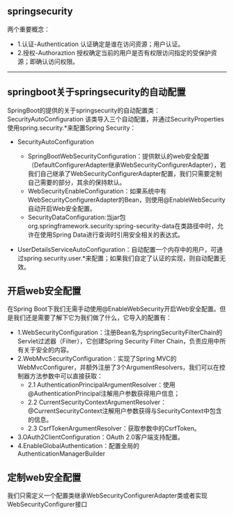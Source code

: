 ## springsecurity
两个重要概念：

- 1.认证-Authentication
认证确定是谁在访问资源；用户认证。
- 2.授权-Authoraztion
授权确定当前的用户是否有权限访问指定的受保护资源；即确认访问权限。
---

## springboot关于springsecurity的自动配置

SpringBoot的提供的关于springsecurity的自动配置类：SecurityAutoConfiguration
该类导入三个自动配置，并通过SecurityProperties使用spring.security.*来配置Spring Security：
- SecurityAutoConfiguration
    - SpringBootWebSecurityConfiguration：提供默认的web安全配置（DefaultConfigurerAdapter继承WebSecurityConfigurerAdapter），若我们自己继承了WebSecurityConfigurerAdapter配置，我们只需要定制自己需要的部分，其余的保持默认。
    - WebSecurityEnableConfiguration：如果系统中有WebSecurityConfigurerAdapter的Bean，则使用@EnableWebSecurity自动开启Web安全配置。
    - SecurityDataConfiguration:当jar包org.springframework.security:spring-security-data在类路径中时，允许在使用Spring Data进行查询时引用安全相关的表达式。
    
- UserDetailsServiceAutoConfiguration：自动配置一个内存中的用户，可通过spring.security.user.*来配置；如果我们自定了认证的实现，则自动配置无效。

## 开启web安全配置

在Spring Boot下我们无需手动使用@EnableWebSecurity开启Web安全配置。但是我们还是需要了解下它为我们做了什么，它导入的配置有：

- 1.WebSecurityConfiguration：注册Bean名为springSecurityFilterChain的Servlet过滤器（Filter），它创建Spring Security Filter Chain，负责应用中所有关于安全的内容。
- 2.WebMvcSecurityConfiguration：实现了Spring MVC的WebMvcConfigurer，并额外注册了3个ArgumentResolvers，我们可以在控制器方法参数中可以直接获取：
    - 2.1 AuthenticationPrincipalArgumentResolver：使用@AuthenticationPrincipal注解用户参数获得用户信息；
    - 2.2 CurrentSecurityContextArgumentResolver：@CurrentSecurityContext注解用户参数获得与SecurityContext中包含的信息。
    - 2.3 CsrfTokenArgumentResolver：获取参数中的CsrfToken。
- 3.OAuth2ClientConfiguration：OAuth 2.0客户端支持配置。
- 4.EnableGlobalAuthentication：配置全局的AuthenticationManagerBuilder

## 定制web安全配置

我们只需定义一个配置类继承WebSecurityConfigurerAdapter类或者实现WebSecurityConfigurer接口